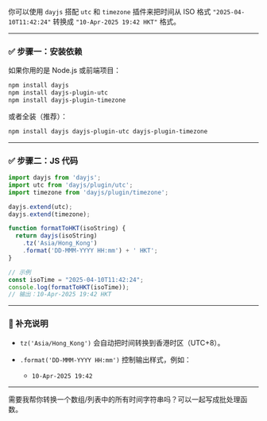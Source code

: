 你可以使用 `dayjs` 搭配 `utc` 和 `timezone` 插件来把时间从 ISO 格式 `"2025-04-10T11:42:24"` 转换成 `"10-Apr-2025 19:42 HKT"` 格式。

---

### ✅ 步骤一：安装依赖

如果你用的是 Node.js 或前端项目：

```bash
npm install dayjs
npm install dayjs-plugin-utc
npm install dayjs-plugin-timezone
```

或者全装（推荐）：

```bash
npm install dayjs dayjs-plugin-utc dayjs-plugin-timezone
```

---

### ✅ 步骤二：JS 代码

```javascript
import dayjs from 'dayjs';
import utc from 'dayjs/plugin/utc';
import timezone from 'dayjs/plugin/timezone';

dayjs.extend(utc);
dayjs.extend(timezone);

function formatToHKT(isoString) {
  return dayjs(isoString)
    .tz('Asia/Hong_Kong')
    .format('DD-MMM-YYYY HH:mm') + ' HKT';
}

// 示例
const isoTime = "2025-04-10T11:42:24";
console.log(formatToHKT(isoTime));
// 输出：10-Apr-2025 19:42 HKT
```

---

### 🧠 补充说明

* `tz('Asia/Hong_Kong')` 会自动把时间转换到香港时区（UTC+8）。
* `.format('DD-MMM-YYYY HH:mm')` 控制输出样式，例如：

  * `10-Apr-2025 19:42`

---

需要我帮你转换一个数组/列表中的所有时间字符串吗？可以一起写成批处理函数。
